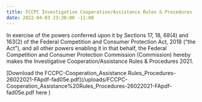 ```yaml
---
title: FCCPC Investigative Cooperation/Assistance Rules & Procedures
date: 2022-04-03 23:30:00 -11:00
---
```


In exercise of the powers conferred upon it by Sections 17, 18, 68(4) and 163(2) of the Federal Competition and Consumer Protection Act, 2018 (“the Act”), and all other powers enabling it in that behalf, the Federal Competition and Consumer Protection Commission (Commission) hereby makes the Investigative Cooperation/Assistance Rules & Procedures 2021.


[Download the FCCPC-Cooperation_Assistance Rules_Procedures-26022021-FApdf-fad05e.pdf](/uploads/FCCPC-Cooperation_Assistance%20Rules_Procedures-26022021-FApdf-fad05e.pdf here )